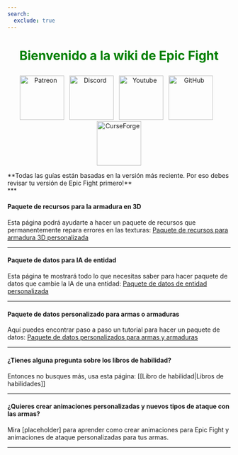 ```yaml
---
search:
  exclude: true
---
```

# <p style="text-align: center;"><span style="color:green;">**Bienvenido a la wiki de Epic Fight**</span></p>


<p style="text-align: center;"><a title="Patreon" href="https://www.patreon.com/bePatron?u=53051224" target="_blank" rel="noopener noreferrer"><img src="https://github.com/Yesssssman/epicfightmod/assets/77132244/7c517b51-581a-48dc-9130-aaad326dbcb4" alt="Patreon" width="100" height="100" /></a>&nbsp; &nbsp;<a title="Discord" href="https://discord.com/invite/NbAJwj8RHg" target="_blank" rel="noopener noreferrer"><img src="https://github.com/Yesssssman/epicfightmod/assets/77132244/f3358cb9-f3cd-46e7-9ed0-a90bc2b1b188" alt="Discord" width="100" height="100" /></a>&nbsp; &nbsp;<a title="YouTube" href="https://www.youtube.com/@yesman4100" target="_blank" rel="noopener noreferrer"><img src="https://github.com/Yesssssman/epicfightmod/assets/77132244/3f2de855-e926-4eb9-a20c-4c6f44828250" alt="Youtube" width="100" height="100" /></a>&nbsp; &nbsp;<a title="GitHub" href="https://github.com/Yesssssman/epicfightmod/" target="_blank" rel="noopener noreferrer"><img src="https://github.com/Yesssssman/epicfightmod/assets/77132244/23220c47-c1e5-4e2b-82aa-876a86d7ed1a" alt="GitHub" width="100" height="100" /></a>&nbsp; &nbsp;<a title="CurseForge" href="https://www.curseforge.com/minecraft/mc-mods/epic-fight-mod" target="_blank" rel="noopener noreferrer"><img src="https://github.com/Yesssssman/epicfightmod/assets/77132244/3fcda922-a1d2-475a-ba30-d8f5cd88ff3e" alt="CurseForge" width="100" height="100" /></a></p>
**Todas las guías están basadas en la versión más reciente. Por eso debes revisar tu versión de Epic Fight primero!**<br>
***

#### Paquete de recursos para la armadura en 3D

Esta página podrá ayudarte a hacer un paquete de recursos que permanentemente repara errores en las texturas: [ Paquete de recursos para armadura 3D personalizada](Armor/3Darmor_page1)

***

#### Paquete de datos para IA de entidad

Esta página te mostrará todo lo que necesitas saber para hacer paquete de datos que cambie la IA de una entidad: [ Paquete de datos de entidad personalizada](Guides/page1)
***

#### Paquete de datos personalizado para armas o armaduras

Aquí puedes encontrar paso a paso un tutorial para hacer un paquete de datos: [ Paquete de datos personalizados para armas y armaduras](Guides/page2.es.md)

***

#### ¿Tienes alguna pregunta sobre los libros de habilidad?

Entonces no busques más, usa esta página: [[Libro de habilidad|Libros de habilidades]]

***

#### ¿Quieres crear animaciones personalizadas y nuevos tipos de ataque con las armas?

Mira [placeholder] para aprender como crear animaciones para Epic Fight y animaciones de ataque personalizadas para tus armas.

***

